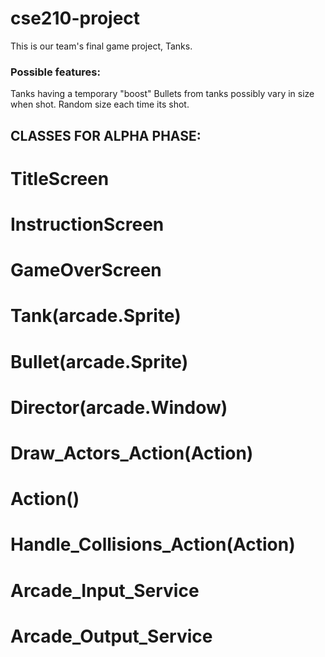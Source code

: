# cse210-project
This is our team's final game project, Tanks.

### Possible features: 
Tanks having a temporary "boost"
Bullets from tanks possibly vary in size when shot. Random size each time its shot.


## CLASSES FOR ALPHA PHASE: 

# TitleScreen

# InstructionScreen

# GameOverScreen

# Tank(arcade.Sprite)


# Bullet(arcade.Sprite)


# Director(arcade.Window)



# Draw_Actors_Action(Action)



# Action()



# Handle_Collisions_Action(Action)



# Arcade_Input_Service



# Arcade_Output_Service




